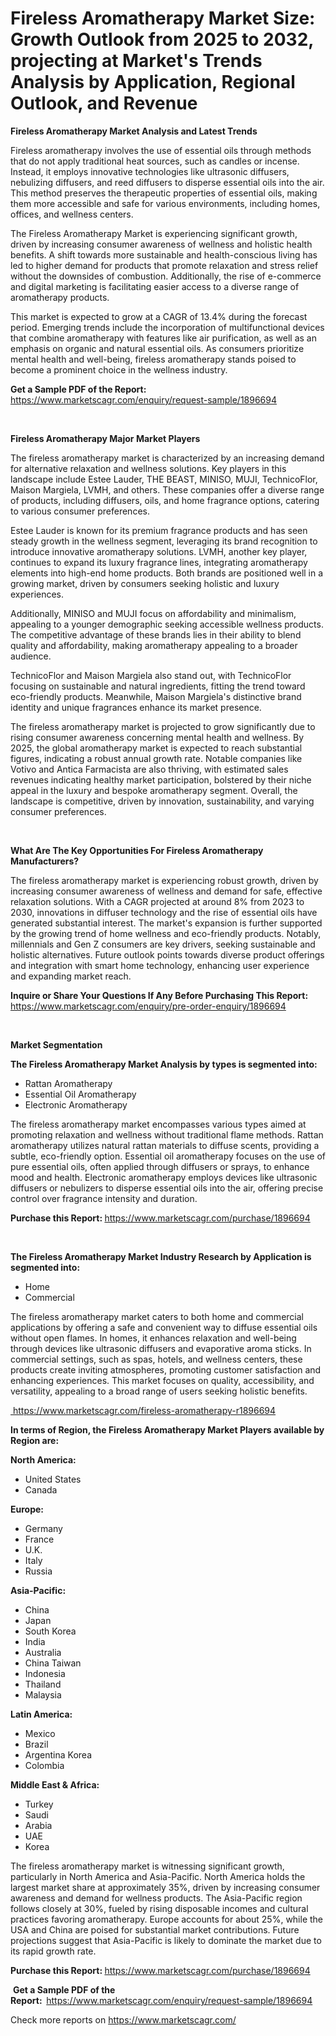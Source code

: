 <p><h1>Fireless Aromatherapy Market Size: Growth Outlook from 2025 to 2032, projecting at Market's Trends Analysis by Application, Regional Outlook, and Revenue</h1></p><p><strong>Fireless Aromatherapy Market Analysis and Latest Trends</strong></p>
<p><p>Fireless aromatherapy involves the use of essential oils through methods that do not apply traditional heat sources, such as candles or incense. Instead, it employs innovative technologies like ultrasonic diffusers, nebulizing diffusers, and reed diffusers to disperse essential oils into the air. This method preserves the therapeutic properties of essential oils, making them more accessible and safe for various environments, including homes, offices, and wellness centers.</p><p>The Fireless Aromatherapy Market is experiencing significant growth, driven by increasing consumer awareness of wellness and holistic health benefits. A shift towards more sustainable and health-conscious living has led to higher demand for products that promote relaxation and stress relief without the downsides of combustion. Additionally, the rise of e-commerce and digital marketing is facilitating easier access to a diverse range of aromatherapy products.</p><p>This market is expected to grow at a CAGR of 13.4% during the forecast period. Emerging trends include the incorporation of multifunctional devices that combine aromatherapy with features like air purification, as well as an emphasis on organic and natural essential oils. As consumers prioritize mental health and well-being, fireless aromatherapy stands poised to become a prominent choice in the wellness industry.</p></p>
<p><strong>Get a Sample PDF of the Report:&nbsp;</strong> <a href="https://www.marketscagr.com/enquiry/request-sample/1896694?utm_campaign=2236&utm_medium=2&utm_source=Github&utm_content=ia&utm_term=10022025&utm_id=fireless-aromatherapy">https://www.marketscagr.com/enquiry/request-sample/1896694</a></p>
<p>&nbsp;</p>
<p><strong>Fireless Aromatherapy Major Market Players</strong></p>
<p><p>The fireless aromatherapy market is characterized by an increasing demand for alternative relaxation and wellness solutions. Key players in this landscape include Estee Lauder, THE BEAST, MINISO, MUJI, TechnicoFlor, Maison Margiela, LVMH, and others. These companies offer a diverse range of products, including diffusers, oils, and home fragrance options, catering to various consumer preferences.</p><p>Estee Lauder is known for its premium fragrance products and has seen steady growth in the wellness segment, leveraging its brand recognition to introduce innovative aromatherapy solutions. LVMH, another key player, continues to expand its luxury fragrance lines, integrating aromatherapy elements into high-end home products. Both brands are positioned well in a growing market, driven by consumers seeking holistic and luxury experiences.</p><p>Additionally, MINISO and MUJI focus on affordability and minimalism, appealing to a younger demographic seeking accessible wellness products. The competitive advantage of these brands lies in their ability to blend quality and affordability, making aromatherapy appealing to a broader audience.</p><p>TechnicoFlor and Maison Margiela also stand out, with TechnicoFlor focusing on sustainable and natural ingredients, fitting the trend toward eco-friendly products. Meanwhile, Maison Margiela's distinctive brand identity and unique fragrances enhance its market presence.</p><p>The fireless aromatherapy market is projected to grow significantly due to rising consumer awareness concerning mental health and wellness. By 2025, the global aromatherapy market is expected to reach substantial figures, indicating a robust annual growth rate. Notable companies like Votivo and Antica Farmacista are also thriving, with estimated sales revenues indicating healthy market participation, bolstered by their niche appeal in the luxury and bespoke aromatherapy segment. Overall, the landscape is competitive, driven by innovation, sustainability, and varying consumer preferences.</p></p>
<p>&nbsp;</p>
<p><strong>What Are The Key Opportunities For Fireless Aromatherapy Manufacturers?</strong></p>
<p><p>The fireless aromatherapy market is experiencing robust growth, driven by increasing consumer awareness of wellness and demand for safe, effective relaxation solutions. With a CAGR projected at around 8% from 2023 to 2030, innovations in diffuser technology and the rise of essential oils have generated substantial interest. The market's expansion is further supported by the growing trend of home wellness and eco-friendly products. Notably, millennials and Gen Z consumers are key drivers, seeking sustainable and holistic alternatives. Future outlook points towards diverse product offerings and integration with smart home technology, enhancing user experience and expanding market reach.</p></p>
<p><strong>Inquire or Share Your Questions If Any Before Purchasing This Report:</strong> <a href="https://www.marketscagr.com/enquiry/pre-order-enquiry/1896694?utm_campaign=2236&utm_medium=2&utm_source=Github&utm_content=ia&utm_term=10022025&utm_id=fireless-aromatherapy">https://www.marketscagr.com/enquiry/pre-order-enquiry/1896694</a></p>
<p>&nbsp;</p>
<p><strong>Market Segmentation</strong></p>
<p><strong>The Fireless Aromatherapy Market Analysis by types is segmented into:</strong></p>
<p><ul><li>Rattan Aromatherapy</li><li>Essential Oil Aromatherapy</li><li>Electronic Aromatherapy</li></ul></p>
<p><p>The fireless aromatherapy market encompasses various types aimed at promoting relaxation and wellness without traditional flame methods. Rattan aromatherapy utilizes natural rattan materials to diffuse scents, providing a subtle, eco-friendly option. Essential oil aromatherapy focuses on the use of pure essential oils, often applied through diffusers or sprays, to enhance mood and health. Electronic aromatherapy employs devices like ultrasonic diffusers or nebulizers to disperse essential oils into the air, offering precise control over fragrance intensity and duration.</p></p>
<p><strong>Purchase this Report:&nbsp;</strong><a href="https://www.marketscagr.com/purchase/1896694?utm_campaign=2236&utm_medium=2&utm_source=Github&utm_content=ia&utm_term=10022025&utm_id=fireless-aromatherapy">https://www.marketscagr.com/purchase/1896694</a></p>
<p>&nbsp;</p>
<p><strong>The Fireless Aromatherapy Market Industry Research by Application is segmented into:</strong></p>
<p><ul><li>Home</li><li>Commercial</li></ul></p>
<p><p>The fireless aromatherapy market caters to both home and commercial applications by offering a safe and convenient way to diffuse essential oils without open flames. In homes, it enhances relaxation and well-being through devices like ultrasonic diffusers and evaporative aroma sticks. In commercial settings, such as spas, hotels, and wellness centers, these products create inviting atmospheres, promoting customer satisfaction and enhancing experiences. This market focuses on quality, accessibility, and versatility, appealing to a broad range of users seeking holistic benefits.</p></p>
<p><a href="https://www.marketscagr.com/fireless-aromatherapy-r1896694?utm_campaign=2236&utm_medium=2&utm_source=Github&utm_content=ia&utm_term=10022025&utm_id=fireless-aromatherapy">&nbsp;https://www.marketscagr.com/fireless-aromatherapy-r1896694</a></p>
<p><strong>In terms of Region, the Fireless Aromatherapy Market Players available by Region are:</strong></p>
<p>
    <p> <strong> North America: </strong>
        <ul>
            <li>United States</li>
            <li>Canada</li>
        </ul>
        </p> 
    <p> <strong> Europe: </strong>
        <ul>
            <li>Germany</li>
            <li>France</li>
            <li>U.K.</li>
            <li>Italy</li>
            <li>Russia</li>
        </ul>
        </p> 
    <p> <strong> Asia-Pacific: </strong>
        <ul>
            <li>China</li>
            <li>Japan</li>
            <li>South Korea</li>
            <li>India</li>
            <li>Australia</li>
            <li>China Taiwan</li>
            <li>Indonesia</li>
            <li>Thailand</li>
            <li>Malaysia</li>
        </ul>
        </p> 
    <p> <strong> Latin America: </strong>
        <ul>
            <li>Mexico</li>
            <li>Brazil</li>
            <li>Argentina Korea</li>
            <li>Colombia</li>
        </ul>
        </p> 
    <p> <strong> Middle East & Africa: </strong>
        <ul>
            <li>Turkey</li>
            <li>Saudi</li>
            <li>Arabia</li>
            <li>UAE</li>
            <li>Korea</li>
        </ul>
    </p>
    </p>
<p><p>The fireless aromatherapy market is witnessing significant growth, particularly in North America and Asia-Pacific. North America holds the largest market share at approximately 35%, driven by increasing consumer awareness and demand for wellness products. The Asia-Pacific region follows closely at 30%, fueled by rising disposable incomes and cultural practices favoring aromatherapy. Europe accounts for about 25%, while the USA and China are poised for substantial market contributions. Future projections suggest that Asia-Pacific is likely to dominate the market due to its rapid growth rate.</p></p>
<p><strong>Purchase this Report: </strong><a href="https://www.marketscagr.com/purchase/1896694?utm_campaign=2236&utm_medium=2&utm_source=Github&utm_content=ia&utm_term=10022025&utm_id=fireless-aromatherapy">https://www.marketscagr.com/purchase/1896694</a></p>
<p>&nbsp;<strong>Get a Sample PDF of the Report:&nbsp;&nbsp;</strong><a href="https://www.marketscagr.com/enquiry/request-sample/1896694?utm_campaign=2236&utm_medium=2&utm_source=Github&utm_content=ia&utm_term=10022025&utm_id=fireless-aromatherapy">https://www.marketscagr.com/enquiry/request-sample/1896694</a></p>
<p><strong></strong></p>
<p>Check more reports on <a href="https://www.marketscagr.com/?utm_campaign=2236&utm_medium=2&utm_source=Github&utm_content=ia&utm_term=10022025&utm_id=fireless-aromatherapy">https://www.marketscagr.com/</a></p>